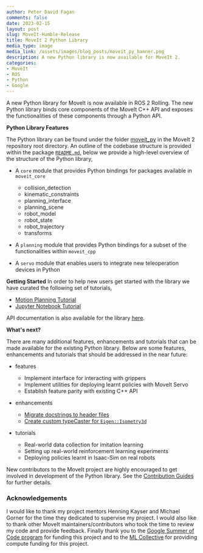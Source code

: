 ```yaml
---
author: Peter David Fagan
comments: false
date: 2023-02-15
layout: post
slug: MoveIt-Humble-Release
title: MoveIt 2 Python Library
media_type: image
media_link: /assets/images/blog_posts/moveit_py_banner.png
description: A new Python library is now available for MoveIt 2.
categories:
- MoveIt
- ROS
- Python
- Google
---
```


A new Python library for MoveIt is now available in ROS 2 Rolling. The new Python library binds core components of the MoveIt C++ API and exposes the functionalities of these components through a Python API.

**Python Library Features**

The Python library can be found under the folder [moveit_py]() in the MoveIt 2 repository root directory. An outline of the codebase structure is provided within the package [``README.md``](), below we provide a high-level overview of the structure of the Python library,

* A ``core`` module that provides Python bindings for packages available in ``moveit_core``
	* collision_detection
	* kinematic_constraints
	* planning_interface
	* planning_scene
	* robot_model
	* robot_state
	* robot_trajectory
	* transforms


* A ``planning`` module that provides Python bindings for a subset of the functionalities within ``moveit_cpp``
* A ``servo`` module that enables users to integrate new teleoperation devices in Python

**Getting Started**
In order to help new users get started with the library we have curated the following set of tutorials,

* [Motion Planning Tutorial]()
* [Jupyter Notebook Tutorial]()

API documentation is also available for the library [here]().

**What's next?**

There are many additional features, enhancements and tutorials that can be made available for the existing Python library. Below are some features, enhancements and tutorials that should be addressed in the near future:

* features
	* Implement interface for interacting with grippers
	* Implement utilities for deploying learnt policies with MoveIt Servo
	* Establish feature parity with existing C++ API

* enhancements
	* [Migrate docstrings to header files](https://github.com/ros-planning/moveit2/issues/1945)
	* [Create custom typeCaster for ``Eigen::Isometry3d``](https://github.com/ros-planning/moveit2/issues/1886)

* tutorials
	* Real-world data collection for imitation learning
	* Setting up real-world reinforcement learning experiments
	* Deploying policies learnt in Isaac-Sim on real robots

New contributors to the MoveIt project are highly encouraged to get involved in development of the Python library. See the [Contribution Guides](https://moveit.ros.org/documentation/contributing/) for further details.

### Acknowledgements
I would like to thank my project mentors Henning Kayser and Michael Gorner for the time they dedicated to supervise my project. I would also like to thank other MoveIt maintainers/contributors who took the time to review my code and provide feedback. Finally thank you to the [Google Summer of Code program](https://summerofcode.withgoogle.com/) for funding this project and to the [ML Collective](https://mlcollective.org/) for providing compute funding for this project.
